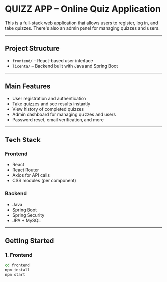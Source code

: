 # QUIZZ APP – Online Quiz Application

This is a full-stack web application that allows users to register, log in, and take quizzes. There's also an admin panel for managing quizzes and users.

---

## Project Structure

- `frontend/` – React-based user interface
- `licenta/` – Backend built with Java and Spring Boot

---

## Main Features

- User registration and authentication
- Take quizzes and see results instantly
- View history of completed quizzes
- Admin dashboard for managing quizzes and users
- Password reset, email verification, and more

---

## Tech Stack

### Frontend
- React
- React Router
- Axios for API calls
- CSS modules (per component)

### Backend
- Java
- Spring Boot
- Spring Security
- JPA + MySQL

---

## Getting Started

### 1. Frontend

```bash
cd frontend
npm install
npm start
